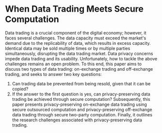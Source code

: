 # When Data Trading Meets Secure Computation

Data trading is a crucial component of the digital economy; however, it faces several challenges.
The data capacity must exceed the market's demand due to the replicability of data, which results in excess capacity.
Identical data may be sold multiple times or by multiple parties simultaneously, disrupting the data trading market.
Data privacy concerns impede data trading and its usability. Unfortunately, how to tackle the above challenges remains an open problem.
To this end, this paper aims to discuss two types of data trading: on-exchange trading and off-exchange trading, and seeks to answer two key questions: 
1) Can trading data be prevented from being resold, given that it can be copied? 
2) If the answer to the first question is yes, can privacy-preserving data trading be achieved through secure computation? 
Subsequently, this paper presents privacy-preserving on-exchange data trading using secure outsourced computation and privacy-preserving off-exchange data trading through secure two-party computation.
Finally, it outlines the research challenges associated with privacy-preserving data trading.

